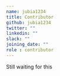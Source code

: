 ```yaml
---
name: jubia1234
title: Contributor
github: jubia1234
twitter: ""
linkedin: ""
slack: ""
joining_date: ""
role : contributor
---
```


Still waiting for this
